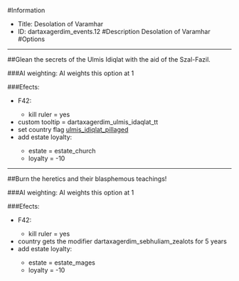 #Information
 - Title: Desolation of Varamhar
 - ID: dartaxagerdim_events.12
#Description
Desolation of Varamhar
#Options

___
##Glean the secrets of the Ulmis Idiqlat with the aid of the Szal-Fazil.

###AI weighting:
AI weights this option at 1


###Efects:<ul><li>F42:</li><ul><li>kill ruler = yes</li></ul><li>custom tooltip = dartaxagerdim_ulmis_idaqlat_tt</li><li>set country flag [ulmis_idiqlat_pillaged](../flags/ulmis_idiqlat_pillaged.md)</li><li>add estate loyalty:</li><ul><li>estate = estate_church</li><li>loyalty = -10</li></ul></ul>

___
##Burn the heretics and their blasphemous teachings!

###AI weighting:
AI weights this option at 1


###Efects:<ul><li>F42:</li><ul><li>kill ruler = yes</li></ul><li>country gets the modifier dartaxagerdim_sebhuliam_zealots for 5 years</li><li>add estate loyalty:</li><ul><li>estate = estate_mages</li><li>loyalty = -10</li></ul></ul>

